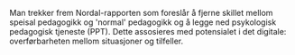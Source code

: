 
Man trekker frem Nordal-rapporten som foreslår å fjerne skillet mellom speisal pedagogikk og 'normal' pedagogikk og å legge ned psykologisk pedagogisk tjeneste (PPT). Dette assosieres med potensialet i det digitale: overførbarheten mellom situasjoner og tilfeller.

